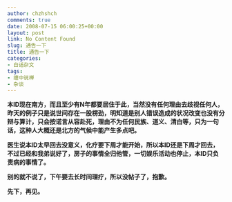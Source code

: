 ```yaml
---
author: chzhshch
comments: true
date: 2008-07-15 06:00:25+00:00
layout: post
link: No Content Found
slug: 通告一下
title: 通告一下
categories:
- 白话杂文
tags:
- 缠中说禅
- 杂谈
---
```


			

**本ID现在南方，而且至少有N年都要居住于此，当然没有任何理由去歧视任何人，昨天的例子只是说世间存在一股楞劲，明知道是别人错误造成的状况改变也没有分辩与算计，只会按诺言从容赴死，理由不为任何民族、道义、清白等，只为一句话，这种人大概还是北方的气候中能产生多点吧。**

**医生说本ID太早回去没意义，化疗要下周才能开始，所以本ID还是下周才回去，不过已经和我弟说好了，房子的事情全归他管，一切娱乐活动也停止，本ID只负责病的事情了。**

**别的就不说了，下午要去长时间理疗，所以没帖子了，抱歉。**

**先下，再见。**
